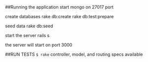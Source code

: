 ##Running the application
start mongo on 27017 port

create databases
rake db:create
rake db:test:prepare

seed data
rake db:seed

start the server
rails s

the server will start on port 3000

##RUN TESTS
`$ rake`
controller, model, and routing specs available


